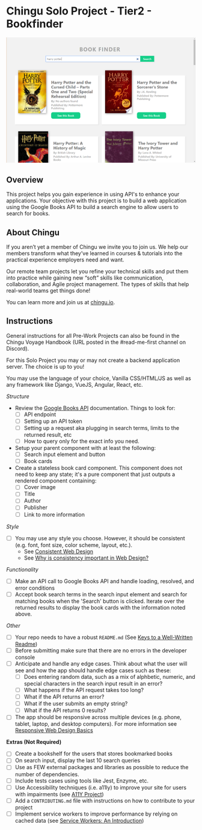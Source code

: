# Chingu Solo Project - Tier2 - Bookfinder

![Tier2 Book Finder](./assets/book-finder-results.png)

## Overview

This project helps you gain experience in using API's to enhance your applications.
Your objective with this project is to build a web application using the
Google Books API to build a search engine to allow users to search for books.

## About Chingu

If you aren’t yet a member of Chingu we invite you to join us. We help our 
members transform what they’ve learned in courses & tutorials into the 
practical experience employers need and want.

Our remote team projects let you refine your technical skills and put them 
into practice while gaining new “soft” skills like communication, 
collaboration, and Agile project management. The types of skills that 
help real-world teams get things done!

You can learn more and join us at [chingu.io](https://chingu.io).

## Instructions

General instructions for all Pre-Work Projects can also be found in the Chingu 
Voyage Handbook (URL posted in the #read-me-first channel on Discord).

For this Solo Project you may or may not create a backend application server. 
The choice is up to you!

You may use the language of your choice, Vanilla CSS/HTML/JS as well as any 
framework like Django, VueJS, Angular, React, etc.

*Structure*
- Review the [Google Books API](https://developers.google.com/books/) documentation. Things to look for:
  - [ ] API endpoint
  - [ ] Setting up an API token
  - [ ] Setting up a request aka plugging in search terms, limits to the returned result, etc
  - [ ] How to query only for the exact info you need.
- Setup your parent component with at least the following:
  - [ ] Search input element and button
  - [ ] Book cards
- Create a stateless book card component. This component does not need to keep 
any state; it's a pure component that just outputs a rendered component 
containing:
  - [ ] Cover image
  - [ ] Title
  - [ ] Author
  - [ ] Publisher
  - [ ] Link to more information

*Style*
- [ ] You may use any style you choose. However, it should be consistent (e.g.
font, font size, color scheme, layout, etc.).
  - See [Consistent Web Design](https://1stwebdesigner.com/consistent-web-design/)
  - See [Why is consistency important in Web Design?](https://laceytechsolutions.co.uk/blog/importance-of-consistency-in-web-design/)

*Functionality*
- [ ] Make an API call to Google Books API and handle loading, resolved, and 
error conditions
- [ ] Accept book search terms in the search input element and search for
matching books when the 'Search' button is clicked. Iterate over the returned 
results to display the book cards with the information noted above. 

*Other*
- [ ] Your repo needs to have a robust `README.md` (See [Keys to a Well-Written Readme](https://medium.com/chingu/keys-to-a-well-written-readme-55c53d34fe6d))
- [ ] Before submitting make sure that there are no errors in the developer console
- [ ] Anticipate and handle any edge cases. Think about what the user will see 
and how the app should handle edge cases such as these:
  - [ ] Does entering random data, such as a mix of alphbetic, numeric, and
  special characters in the search input result in an error?
  - [ ] What happens if the API request takes too long?
  - [ ] What if the API returns an error?
  - [ ] What if the user submits an empty string?
  - [ ] What if the API returns 0 results?
- [ ] The app should be responsive across multiple devices (e.g. phone, tablet, 
laptop, and desktop computers). For more information see 
[Responsive Web Design Basics](https://developers.google.com/web/fundamentals/design-and-ux/responsive/)

**Extras (Not Required)**
- [ ] Create a bookshelf for the users that stores bookmarked books 
- [ ] On search input, display the last 10 search queries
- [ ] Use as FEW external packages and libraries as possible to reduce the 
number of dependencies.
- [ ] Include tests cases using tools like Jest, Enzyme, etc.
- [ ] Use Accessibility techniques (i.e. a11ly) to improve your site for users 
with impairments (see [A11Y Project](https://a11yproject.com/))
- [ ] Add a `CONTRIBUTING.md` file with instructions on how to contribute to
your project
- [ ] Implement service workers to improve performance by relying on cached 
data (see [Service Workers: An Introduction](https://developers.google.com/web/fundamentals/primers/service-workers))
